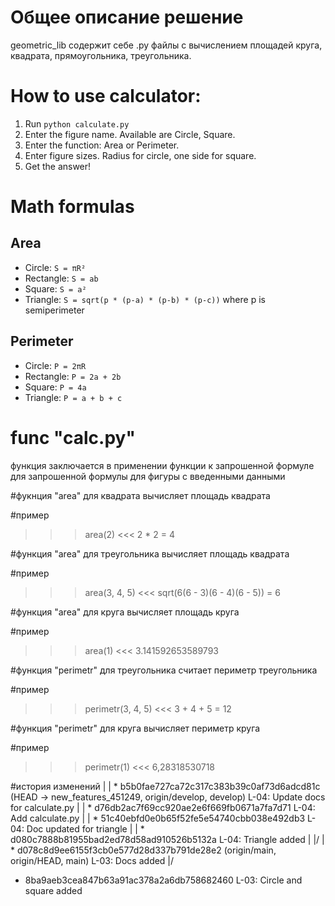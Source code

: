 # Общее описание решение 
geometric_lib содержит себе .py файлы с вычислением площадей круга, квадрата, прямоугольника, треугольника. 

# How to use calculator:
1. Run `python calculate.py`
2. Enter the figure name. Available are Circle, Square.
3. Enter the function: Area or Perimeter.
4. Enter figure sizes. Radius for circle, one side for square.
5. Get the answer!

# Math formulas
## Area
- Circle: `S = πR²`
- Rectangle: `S = ab`
- Square: `S = a²`
- Triangle: `S = sqrt(p * (p-a) * (p-b) * (p-c))` where p is semiperimeter

## Perimeter
- Circle: `P = 2πR`
- Rectangle: `P = 2a + 2b`
- Square: `P = 4a`
- Triangle: `P = a + b + c`

# func "calc.py"
функция заключается в применении функции к запрошенной формуле для запрошенной формулы для фигуры с введенными данными


#фукнция "area" для квадрата
вычисляет площадь квадрата

#пример
>>> area(2)
<<< 2 * 2 = 4

#функция "area" для треугольника
вычисляет площадь квадрата

#пример
>>> area(3, 4, 5)
<<< sqrt(6(6 - 3)(6 - 4)(6 - 5)) = 6

#функция "area" для круга
вычисляет площадь круга

#пример
>>>  area(1)
<<< 3.141592653589793


#функция "perimetr" для треугольника
считает периметр треугольника

#пример
>>> perimetr(3, 4, 5)
<<< 3 + 4 + 5 = 12

#функция "perimetr" для круга
вычисляет периметр круга

#пример
>>>perimetr(1)
<<< 6,28318530718

#история изменений 
| | * b5b0fae727ca72c317c383b39c0af73d6adcd81c (HEAD -> new_features_451249, origin/develop, develop) L-04: Update docs for calculate.py
| | * d76db2ac7f69cc920ae2e6f669fb0671a7fa7d71 L-04: Add calculate.py
| | * 51c40ebfd0e0b65f52fe5e54740cbb038e492db3 L-04: Doc updated for triangle
| | * d080c7888b81955bad2ed78d58ad910526b5132a L-04: Triangle added
| |/
| * d078c8d9ee6155f3cb0e577d28d337b791de28e2 (origin/main, origin/HEAD, main) L-03: Docs added
|/
* 8ba9aeb3cea847b63a91ac378a2a6db758682460 L-03: Circle and square added
